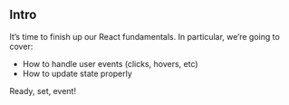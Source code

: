 ## Intro
It’s time to finish up our React fundamentals. In particular, we’re going to cover:
- How to handle user events (clicks, hovers, etc)
- How to update state properly

Ready, set, event!